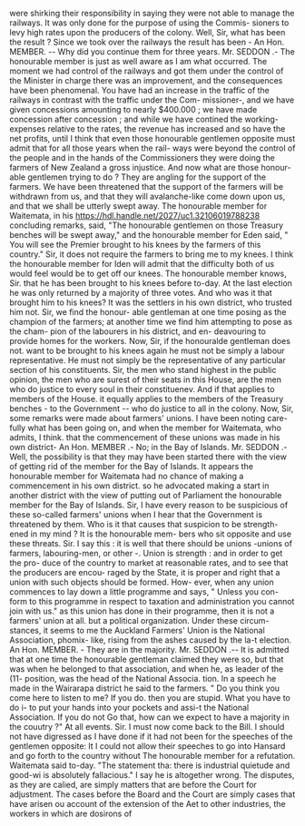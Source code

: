were shirking their responsibility in saying they were not able to manage the railways. It was only done for the purpose of using the Commis- sioners to levy high rates upon the producers of the colony. Well, Sir, what has been the result ? Since we took over the railways the result has been - An Hon. MEMBER. -- Why did you continue them for three years. Mr. SEDDON .- The honourable member is just as well aware as I am what occurred. The moment we had control of the railways and got them under the control of the Minister in charge there was an improvement, and the consequences have been phenomenal. You have had an increase in the traffic of the railways in contrast with the traffic under the Com- missioner-, and we have given concessions amounting to nearly $400.000 ; we have made concession after concession ; and while we have contined the working-expenses relative to the rates, the revenue has increased and so have the net profits, until I think that even those honourable gentlemen opposite must admit that for all those years when the rail- ways were beyond the control of the people and in the hands of the Commissioners they were doing the farmers of New Zealand a gross injustice. And now what are those honour- able gentlemen trying to do ? They are angling for the support of the farmers. We have been threatened that the support of the farmers will be withdrawn from us, and that they will avalanche-like come down upon us, and that we shall be utterly swept away. The honourable member for Waitemata, in his https://hdl.handle.net/2027/uc1.32106019788238 concluding remarks, said, "The honourable gentlemen on those Treasury benches will be swept away," and the honourable member for Eden said, " You will see the Premier brought to his knees by the farmers of this country." Sir, it does not require the farmers to bring me to my knees. I think the honourable member for Iden will admit that the difficulty both of us would feel would be to get off our knees. The honourable member knows, Sir. that he has been brought to his knees before to-day. At the last election he was only returned by a majority of three votes. And who was it that brought him to his knees? It was the settlers in his own district, who trusted him not. Sir, we find the honour- able gentleman at one time posing as the champion of the farmers; at another time we find him attempting to pose as the cham- pion of the labourers in his district, and en- deavouring to provide homes for the workers. Now, Sir, if the honouralde gentleman does not. want to be brought to his knees again he must not be simply a labour representative. He must not simply be the representative of any particular section of his constituents. Sir, the men who stand highest in the public opinion, the men who are surest of their seats in this House, are the men who do justice to every soul in their constituenev. And if that applies to members of the House. it equally applies to the members of the Treasury benches - to the Government -- who do justice to all in the colony. Now, Sir, some remarks were made about farmers' unions. I have been noting care- fully what has been going on, and when the member for Waitemata, who admits, I think. that the commencement of these unions was made in his own district- An Hon. MEMBER .- No; in the Bay of Islands. Mr. SEDDON .- Well, the possibility is that they may have been started there with the view of getting rid of the member for the Bay of Islands. It appears the honourable member for Waitemata had no chance of making a commencement in his own district. so he advocated making a start in another district with the view of putting out of Parliament the honourable member for the Bay of Islands. Sir, I have every reason to be suspicious of these so-called farmers' unions when I hear that the Government is threatened by them. Who is it that causes that suspicion to be strength- ened in my mind ? It is the honourable mem- bers who sit opposite and use these threats. Sir. I say this : it is well that there should be unions -unions of farmers, labouring-men, or other -. Union is strength : and in order to get the pro- duce of the country to market at reasonable rates, and to see that the producers are encou- raged by the State, it is proper and right that a union with such objects should be formed. How- ever, when any union commences to lay down a little programme and says, " Unless you con- form to this programme in respect to taxation and administration you cannot join with us." as this union has done in their programme, then it is not a farmers' union at all. but a political organization. Under these circum- stances, it seems to me the Auckland Farmers' Union is the National Association, phomix- like, rising from the ashes caused by the la-t election. An Hon. MEMBER. - They are in the majority. Mr. SEDDON .-- It is admitted that at one time the honourable gentleman claimed they were so, but that was when he belonged to that association, and when he, as leader of the (11- position, was the head of the National Associa. tion. In a speech he made in the Wairarapa district he said to the farmers. " Do you think you come here to listen to me? If you do. then you are stupid. What you have to do i- to put your hands into your pockets and assi-t the National Association. If you do not Go that, how can we expect to have a majority in the couutry ?" At all events. Sir. I must now come back to the Bill. I should not have digressed as I have done if it had not been for the speeches of the gentlemen opposite: lt I could not allow their speeches to go into Hansard and go forth to the country without The honourable member for a refutation. Waitemata said to-day. "The statement tha: there is industrial quietude and good-wi is absolutely fallacious." I say he is altogether wrong. The disputes, as they are calied, are simply matters that are before the Court for adjustment. The cases before the Board and the Court are simply cases that have arisen ou account of the extension of the Aet to other industries, the workers in which are dosirons of 